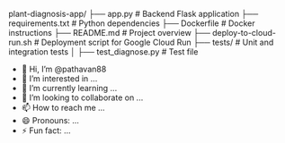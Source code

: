 plant-diagnosis-app/
├── app.py                  # Backend Flask application
├── requirements.txt        # Python dependencies
├── Dockerfile              # Docker instructions
├── README.md               # Project overview
├── deploy-to-cloud-run.sh  # Deployment script for Google Cloud Run
├── tests/                  # Unit and integration tests
│   ├── test_diagnose.py    # Test file

- 👋 Hi, I’m @pathavan88
- 👀 I’m interested in ...
- 🌱 I’m currently learning ...
- 💞️ I’m looking to collaborate on ...
- 📫 How to reach me ...
- 😄 Pronouns: ...
- ⚡ Fun fact: ...

<!---
pathavan88/pathavan88 is a ✨ special ✨ repository because its `README.md` (this file) appears on your GitHub profile.
You can click the Preview link to take a look at your changes.
--->
